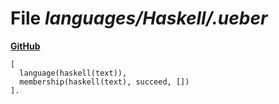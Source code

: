 # File _languages/Haskell/.ueber_
**[GitHub](https://github.com/softlang/yas/blob/master/languages/Haskell/.ueber)**
```
[
  language(haskell(text)),
  membership(haskell(text), succeed, [])
].
```
